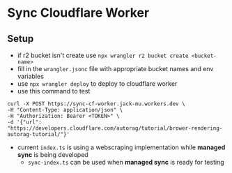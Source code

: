 # Sync Cloudflare Worker

## Setup
* if r2 bucket isn't create use `npx wrangler r2 bucket create <bucket-name>`
* fill in the `wrangler.jsonc` file with appropriate bucket names and env variables
* use `npx wrangler deploy` to deploy to cloudflare worker
* use this command to test
```
curl -X POST https://sync-cf-worker.jack-mu.workers.dev \
-H "Content-Type: application/json" \
-H "Authorization: Bearer <TOKEN>" \
-d '{"url": "https://developers.cloudflare.com/autorag/tutorial/brower-rendering-autorag-tutorial/"}'
```
* current `index.ts` is using a webscraping implementation while **managed sync** is being developed
	* `sync-index.ts` can be used when **managed sync** is ready for testing
